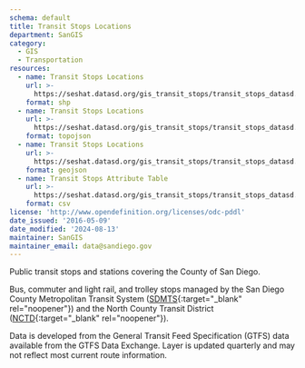 ```yaml
---
schema: default
title: Transit Stops Locations
department: SanGIS
category:
  - GIS
  - Transportation
resources:
  - name: Transit Stops Locations
    url: >-
      https://seshat.datasd.org/gis_transit_stops/transit_stops_datasd.zip
    format: shp
  - name: Transit Stops Locations
    url: >-
      https://seshat.datasd.org/gis_transit_stops/transit_stops_datasd.topo.json
    format: topojson
  - name: Transit Stops Locations
    url: >-
      https://seshat.datasd.org/gis_transit_stops/transit_stops_datasd.geojson
    format: geojson
  - name: Transit Stops Attribute Table
    url: >-
      https://seshat.datasd.org/gis_transit_stops/transit_stops_datasd.csv
    format: csv
license: 'http://www.opendefinition.org/licenses/odc-pddl'
date_issued: '2016-05-09'
date_modified: '2024-08-13'
maintainer: SanGIS
maintainer_email: data@sandiego.gov
---
```

Public transit stops and stations covering the County of San Diego.
<!--more-->
Bus, commuter and light rail, and trolley stops managed by the San Diego County Metropolitan Transit System ([SDMTS]('https://www.sdmts.com/'){:target="_blank" rel="noopener"}) and the North County Transit District ([NCTD](http://www.gonctd.com/){:target="_blank" rel="noopener"}).

Data is developed from the General Transit Feed Specification (GTFS) data available from the GTFS Data Exchange. Layer is updated quarterly and may not reflect most current route information.
